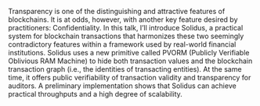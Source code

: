 Transparency is one of the distinguishing and attractive features of blockchains. It is at odds, however, with another key feature desired by practitioners: Confidentiality. In this talk, I’ll introduce Solidus, a practical system for blockchain transactions that harmonizes these two seemingly contradictory features within a framework used by real-world financial institutions. Solidus uses a new primitive called PVORM (Publicly Verifiable Oblivious RAM Machine) to hide both transaction values and the blockchain transaction graph (i.e., the identities of transacting entities). At the same time, it offers public verifiability of transaction validity and transparency for auditors. A preliminary implementation shows that Solidus can achieve practical throughputs and a high degree of scalability.

